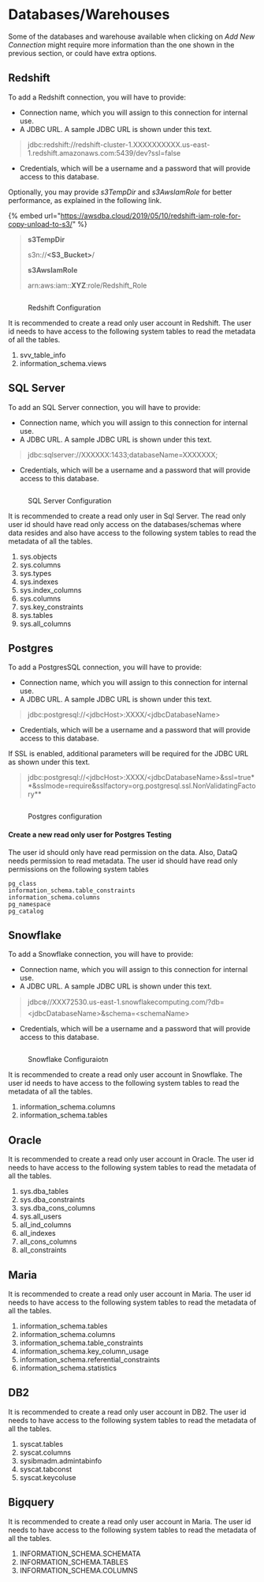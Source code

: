# Databases/Warehouses

Some of the databases and warehouse available when clicking on _Add New Connection_ might require more information than the one shown in the previous section, or could have extra options.

## Redshift

To add a Redshift connection, you will have to provide:

* Connection name, which you will assign to this connection for internal use.
* A JDBC URL. A sample JDBC URL is shown under this text.

> jdbc:redshift://redshift-cluster-1.XXXXXXXXXX.us-east-1.redshift.amazonaws.com:5439/dev?ssl=false

* Credentials, which will be a username and a password that will provide access to this database.

Optionally, you may provide _s3TempDir_ and _s3AwsIamRole_ for better performance, as explained in the following link.

{% embed url="https://awsdba.cloud/2019/05/10/redshift-iam-role-for-copy-unload-to-s3/" %}

> **s3TempDir**
>
> s3n://**\<S3\_Bucket>**/
>
> **s3AwsIamRole**
>
> arn:aws:iam::**XYZ**:role/Redshift\_Role

<figure><img src="../../../.gitbook/assets/image (72).png" alt=""><figcaption><p>Redshift Configuration</p></figcaption></figure>



It is recommended to create a read only user account in Redshift. The user id needs to have access to the following system tables to read the metadata of all the tables.&#x20;

1. svv\_table\_info
2. information\_schema.views

## SQL Server

To add an SQL Server connection, you will have to provide:

* Connection name, which you will assign to this connection for internal use.
* A JDBC URL. A sample JDBC URL is shown under this text.

> jdbc:sqlserver://XXXXXX:1433;databaseName=XXXXXXX;

* Credentials, which will be a username and a password that will provide access to this database.

<figure><img src="../../../.gitbook/assets/Screenshot (456) (1).png" alt=""><figcaption><p>SQL Server Configuration</p></figcaption></figure>



It is recommended to create a read only user in Sql Server. The read only user id should have read only access on the databases/schemas where data resides and also have access to the following system tables to read the metadata of all the tables.&#x20;

1. sys.objects&#x20;
2. sys.columns&#x20;
3. sys.types&#x20;
4. sys.indexes&#x20;
5. sys.index\_columns&#x20;
6. sys.columns&#x20;
7. sys.key\_constraints&#x20;
8. sys.tables&#x20;
9. sys.all\_columns

## Postgres

To add a PostgresSQL connection, you will have to provide:

* Connection name, which you will assign to this connection for internal use.
* A JDBC URL. A sample JDBC URL is shown under this text.

> jdbc:postgresql://\<jdbcHost>:XXXX/\<jdbcDatabaseName>

* Credentials, which will be a username and a password that will provide access to this database.

If SSL is enabled, additional parameters will be required for the JDBC URL as shown under this text.

> jdbc:postgresql://\<jdbcHost>:XXXX/\<jdbcDatabaseName>\&ssl=true\*\*\&sslmode=require\&sslfactory=org.postgresql.ssl.NonValidatingFactory\*\*

<figure><img src="../../../.gitbook/assets/image (16).png" alt=""><figcaption><p>Postgres configuration</p></figcaption></figure>



#### Create a new read only user for Postgres Testing

The user id should only have read permission on the data. Also, DataQ needs permission to read metadata. The user id should have read only permissions on the following system tables

```
pg_class
information_schema.table_constraints
information_schema.columns
pg_namespace
pg_catalog
```



## Snowflake

To add a Snowflake connection, you will have to provide:

* Connection name, which you will assign to this connection for internal use.
* A JDBC URL. A sample JDBC URL is shown under this text.

> jdbc:snowflake://XXX72530.us-east-1.snowflakecomputing.com/?db=\<jdbcDatabaseName>\&schema=\<schemaName>

* Credentials, which will be a username and a password that will provide access to this database.

<figure><img src="../../../.gitbook/assets/image (28).png" alt=""><figcaption><p>Snowflake Configuraiotn</p></figcaption></figure>

It is recommended to create a read only user account in Snowflake. The user id needs to have access to the following system tables to read the metadata of all the tables.&#x20;

1. information\_schema.columns
2. information\_schema.tables

## Oracle <a href="#snowflake" id="snowflake"></a>

It is recommended to create a read only user account in Oracle. The user id needs to have access to the following system tables to read the metadata of all the tables.&#x20;

1. sys.dba\_tables
2. sys.dba\_constraints
3. sys.dba\_cons\_columns
4. sys.all\_users
5. all\_ind\_columns
6. all\_indexes
7. all\_cons\_columns
8. all\_constraints

## **Maria**​

It is recommended to create a read only user account in Maria. The user id needs to have access to the following system tables to read the metadata of all the tables.&#x20;

1. information\_schema.tables&#x20;
2. information\_schema.columns&#x20;
3. information\_schema.table\_constraints&#x20;
4. information\_schema.key\_column\_usage&#x20;
5. information\_schema.referential\_constraints&#x20;
6. information\_schema.statistics

## DB2

It is recommended to create a read only user account in DB2. The user id needs to have access to the following system tables to read the metadata of all the tables.&#x20;

1. syscat.tables&#x20;
2. syscat.columns&#x20;
3. sysibmadm.admintabinfo&#x20;
4. syscat.tabconst&#x20;
5. syscat.keycoluse

## Bigquery

It is recommended to create a read only user account in Maria. The user id needs to have access to the following system tables to read the metadata of all the tables.&#x20;

1. INFORMATION\_SCHEMA.SCHEMATA&#x20;
2. INFORMATION\_SCHEMA.TABLES&#x20;
3. INFORMATION\_SCHEMA.COLUMNS
